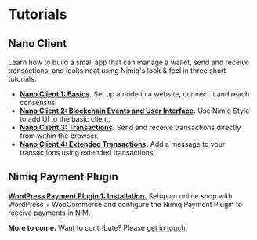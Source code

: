 # Tutorials


## Nano Client

Learn how to build a small app that can manage a wallet,
send and receive transactions,
and looks neat using Nimiq's look & feel
in three short tutorials.

* **[Nano Client 1: Basics](../tutorials/nano-client-1-basics).**
  Set up a node in a website, connect it and reach consensus.
* **[Nano Client 2: Blockchain Events and User Interface](../tutorials/nano-client-2-events-and-ui).**
  Use Nimiq Style to add UI to the basic client.
* **[Nano Client 3: Transactions](../tutorials/nano-client-3-transactions).**
  Send and receive transactions directly from within the browser.
* **[Nano Client 4: Extended Transactions](../tutorials/nano-client-4-extended-tx).**
  Add a message to your transactions using extended transactions.

## Nimiq Payment Plugin

**[WordPress Payment Plugin 1: Installation.](../tutorials/wordpress-payment-plugin-1-installation)**
Setup an online shop with WordPress + WooCommerce and configure the Nimiq Payment Plugin to receive payments in NIM.

**More to come.** Want to contribute? Please [get in touch](mailto:sven@nimiq.com).
